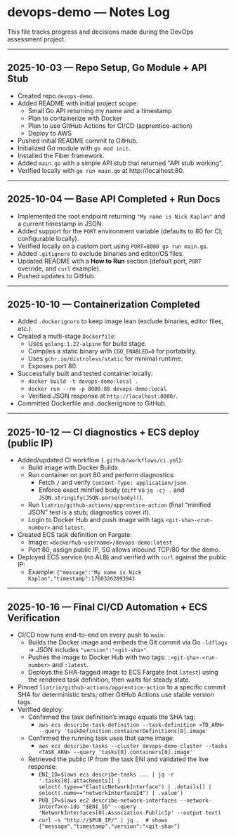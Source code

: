 # devops-demo — Notes Log

This file tracks progress and decisions made during the DevOps assessment project.

---

## 2025-10-03 — Repo Setup, Go Module + API Stub
- Created repo `devops-demo`.
- Added README with initial project scope:
  - Small Go API returning my name and a timestamp
  - Plan to containerize with Docker
  - Plan to use GitHub Actions for CI/CD (apprentice-action)
  - Deploy to AWS
- Pushed initial README commit to GitHub.
- Initialized Go module with `go mod init`.
- Installed the Fiber framework.
- Added `main.go` with a simple API stub that returned "API stub working".
- Verified locally with `go run main.go` at http://localhost:80.

---

## 2025-10-04 — Base API Completed + Run Docs
- Implemented the root endpoint returning `"My name is Nick Kaplan"` and a current timestamp in JSON.
- Added support for the `PORT` environment variable (defaults to 80 for CI; configurable locally).
- Verified locally on a custom port using `PORT=8000 go run main.go`.
- Added `.gitignore` to exclude binaries and editor/OS files.
- Updated README with a **How to Run** section (default port, `PORT` override, and `curl` example).
- Pushed updates to GitHub.

---

## 2025-10-10 — Containerization Completed
- Added `.dockerignore` to keep image lean (exclude binaries, editor files, etc.).
- Created a multi-stage `Dockerfile`:
  - Uses `golang:1.22-alpine` for build stage.
  - Compiles a static binary with `CGO_ENABLED=0` for portability.
  - Uses `gchr.io/distroless/static` for minimal runtime.
  - Exposes port 80.
- Successfully built and tested container locally:
  - `docker build -t devops-demo:local .`
  - `docker run --rm -p 8000:80 devops-demo:local`
  - Verified JSON response at `http://localhost:8000/`.
- Committed Dockerfile and .dockerignore to GitHub.

---

## 2025-10-12 — CI diagnostics + ECS deploy (public IP)

- Added/updated CI workflow (`.github/workflows/ci.yml`):
  - Build image with Docker Buildx.
  - Run container on port 80 and perform diagnostics:
    - Fetch `/` and verify `Content-Type: application/json`.
    - Enforce exact minified body (`diff` vs `jq -cj .` and `JSON.stringify(JSON.parse(body))`).
  - Run `liatrio/github-actions/apprentice-action` (final “minified JSON” test is a stub; diagnostics cover it).
  - Login to Docker Hub and push image with tags `<git-sha>-<run-number>` and `latest`.
- Created ECS task definition on Fargate:
  - Image: `<dockerhub-username>/devops-demo:latest`
  - Port 80, assign public IP, SG allows inbound TCP/80 for the demo.
- Deployed ECS service (no ALB) and verified with `curl` against the public IP:
  - Example: `{"message":"My name is Nick Kaplan","timestamp":1760326289394}`

---

## 2025-10-16 — Final CI/CD Automation + ECS Verification

- CI/CD now runs end-to-end on every push to `main`:
  - Builds the Docker image and embeds the Git commit via Go `-ldflags` → JSON includes `"version":"<git-sha>"`.
  - Pushes the image to Docker Hub with two tags: `:<git-sha>-<run-number>` and `:latest`.
  - Deploys the SHA-tagged image to ECS Fargate (not `latest`) using the rendered task definition, then waits for steady state.
- Pinned `liatrio/github-actions/apprentice-action` to a specific commit SHA for deterministic tests; other GitHub Actions use stable version tags.
- Verified deploy:
  - Confirmed the task definition’s image equals the SHA tag:
    - `aws ecs describe-task-definition --task-definition <TD_ARN> --query 'taskDefinition.containerDefinitions[0].image'`
  - Confirmed the running task uses that same image:
    - `aws ecs describe-tasks --cluster devops-demo-cluster --tasks <TASK_ARN> --query 'tasks[0].containers[0].image'`
  - Retrieved the public IP from the task ENI and validated the live response:
    - `ENI_ID=$(aws ecs describe-tasks ... | jq -r '.tasks[0].attachments[] | select(.type=="ElasticNetworkInterface") | .details[] | select(.name=="networkInterfaceId") | .value')`
    - `PUB_IP=$(aws ec2 describe-network-interfaces --network-interface-ids "$ENI_ID" --query 'NetworkInterfaces[0].Association.PublicIp' --output text)`
    - `curl -s "http://$PUB_IP/" | jq .  # shows {"message","timestamp","version":"<git-sha>"}`

